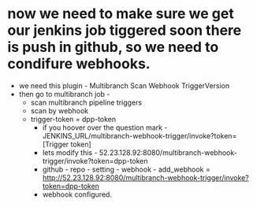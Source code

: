 # now we need to make sure we get our jenkins job tiggered soon there is push in github, so we need to condifure webhooks.
- we need this plugin - Multibranch Scan Webhook TriggerVersion
- then go to multibranch job - 
  - scan multibranch pipeline triggers
  - scan by webhook 
  - trigger-token = dpp-token
    - if you hoover over the question mark - JENKINS_URL/multibranch-webhook-trigger/invoke?token=[Trigger token]
    - lets modify this - 52.23.128.92:8080/multibranch-webhook-trigger/invoke?token=dpp-token
    - github - repo - setting - webhook - add_webhook = http://52.23.128.92:8080/multibranch-webhook-trigger/invoke?token=dpp-token
    - webhook configured.
    